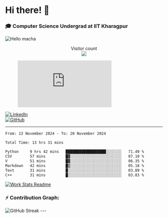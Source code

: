 # Hi there! 👋

### 🎓 Computer Science Undergrad at IIT Kharagpur

<img src="https://raw.githubusercontent.com/sagar-viradiya/sagar-viradiya/master/resources/banner.png" alt="Hello macha">

<p align="center"> 
  Visitor count<br>
  <img src="https://profile-counter.glitch.me/sesiii/count.svg" />
</p>

<figure><embed src="https://wakatime.com/share/@81d5e6c4-c575-43e6-9a9e-85ed25517f53/42cf003a-18dd-42ef-bded-df01146821f2.svg"></embed></figure>

[![LinkedIn](https://img.shields.io/badge/LinkedIn-0077B5?style=for-the-badge&logo=linkedin&logoColor=white)](https://www.linkedin.com/in/sesidadi)  
[![GitHub](https://img.shields.io/badge/GitHub-181717?style=for-the-badge&logo=github&logoColor=white)](https://github.com/sesiii)

---
<!--START_SECTION:waka-->

```txt
From: 13 November 2024 - To: 20 November 2024

Total Time: 13 hrs 31 mins

Python     9 hrs 42 mins   ██████████████████░░░░░░░   71.49 %
CSV        57 mins         █▓░░░░░░░░░░░░░░░░░░░░░░░   07.10 %
V          51 mins         █▓░░░░░░░░░░░░░░░░░░░░░░░   06.35 %
Markdown   42 mins         █▒░░░░░░░░░░░░░░░░░░░░░░░   05.18 %
Text       31 mins         █░░░░░░░░░░░░░░░░░░░░░░░░   03.89 %
C++        31 mins         █░░░░░░░░░░░░░░░░░░░░░░░░   03.83 %
```

<!--END_SECTION:waka-->


[![Work Stats Readme](https://github.com/sesiii/sesiii/actions/workflows/main.yml/badge.svg)](https://github.com/sesiii/sesiii/actions/workflows/main.yml)

### ⚡ Contribution Graph:

<img src="https://streak-stats.demolab.com/?user=sesiii&theme=radical" alt="GitHub Streak" />
---

